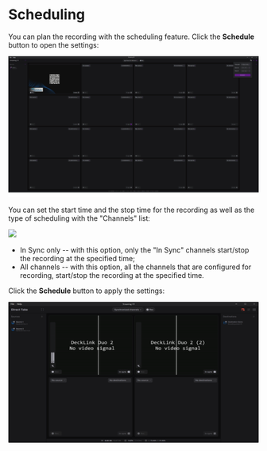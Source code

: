 # Scheduling

You can plan the recording with the scheduling feature. Click the **Schedule** button to open the settings:

![](<.gitbook/assets/画板 2 副本 9@4x.png>)

You can set the start time and the stop time for the recording as well as the type of scheduling with the "Channels" list:

![](https://2640386862-files.gitbook.io/\~/files/v0/b/gitbook-legacy-files/o/assets%2F-MWeDSPKGN0gVp2Gooat%2F-Mb1h0oumDpEg9jiGzYU%2F-Mb1hyahoFdQRYKpYIb0%2Fimage.png?alt=media\&token=b8d8c734-8ab4-4371-8ecc-5548338ab700)

* In Sync only -- with this option, only the "In Sync" channels start/stop the recording at the specified time;
* All channels -- with this option, all the channels that are configured for recording, start/stop the recording at the specified time.

Click the **Schedule** button to apply the settings:

![](.gitbook/assets/222.png)
